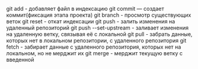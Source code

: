 git add - добавляет файл в индексацию
git commit — создает коммит(фиксация этапа проекта)
git branch - просмотр существующих веток
git reset - откат индексации
git push - залить изменения на удаленный репозиторий
git push --set-upstream - заливает изменения на удаленную ветку, связывая её с локальной
git pull - забрать данные, которых нет в локальном репозитории, с удаленного репозитория
git fetch - забирает данные с удаленного репозитория, которых нет на локальном, но не мерджит их
git merge - мерджит текущую ветку с введенной
